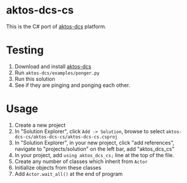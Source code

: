 # aktos-dcs-cs

This is the C# port of [aktos-dcs](https://github.com/ceremcem/aktos-dcs) platform. 

# Testing 

1. Download and install [aktos-dcs](https://github.com/ceremcem/aktos-dcs)
2. Run `aktos-dcs/examples/ponger.py`
3. Run this solution 
4. See if they are pinging and ponging each other. 

# Usage

1. Create a new project 
2. In "Solution Explorer", click `Add -> Solution`, browse to select `aktos-dcs-cs/aktos-dcs-cs/aktos-dcs-cs.csproj`
3. In "Solution Explorer", in your new project, click "add references", navigate to "projects/solution" on the left bar, add "aktos_dcs_cs"
4. In your project, add `using aktos_dcs_cs;` line at the top of the file. 
5. Create any number of classes which inherit from `Actor`
6. Initialize objects from these classes
7. Add `Actor.wait_all()` at the end of program
